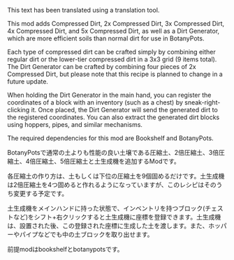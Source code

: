This text has been translated using a translation tool.

This mod adds Compressed Dirt, 2x Compressed Dirt, 3x Compressed Dirt, 4x Compressed Dirt, and 5x Compressed Dirt, as well as a Dirt Generator, which are more efficient soils than normal dirt for use in BotanyPots.

Each type of compressed dirt can be crafted simply by combining either regular dirt or the lower-tier compressed dirt in a 3x3 grid (9 items total). The Dirt Generator can be crafted by combining four pieces of 2x Compressed Dirt, but please note that this recipe is planned to change in a future update.

When holding the Dirt Generator in the main hand, you can register the coordinates of a block with an inventory (such as a chest) by sneak-right-clicking it. Once placed, the Dirt Generator will send the generated dirt to the registered coordinates. You can also extract the generated dirt blocks using hoppers, pipes, and similar mechanisms.

The required dependencies for this mod are Bookshelf and BotanyPots.


BotanyPotsで通常の土よりも性能の良い土壌である圧縮土、2倍圧縮土、3倍圧縮土、4倍圧縮土、5倍圧縮土と土生成機を追加するModです。

各圧縮土の作り方は、土もしくは下位の圧縮土を9個固めるだけです。土生成機は2倍圧縮土を4つ固めると作れるようになっていますが、このレシピはそのうち変更する予定です。

土生成機をメインハンドに持った状態で、インベントリを持つブロック(チェストなど)をシフト+右クリックすると土生成機に座標を登録できます。土生成機は、設置された後、この登録された座標に生成した土を渡します。また、ホッパーやパイプなどでも中の土ブロックを取り出せます。

前提modはbookshelfとbotanypotsです。
